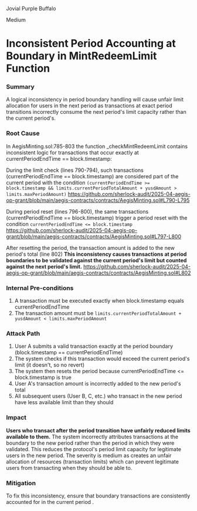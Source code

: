 Jovial Purple Buffalo

Medium

# Inconsistent Period Accounting at Boundary in MintRedeemLimit Function

### Summary

A logical inconsistency in period boundary handling will cause unfair limit allocation for users in the next period as transactions at exact period transitions incorrectly consume the next period's limit capacity rather than the current period's.

### Root Cause

In AegisMinting.sol:785-803 the function _checkMintRedeemLimit contains inconsistent logic for transactions that occur exactly at currentPeriodEndTime == block.timestamp:

During the limit check (lines 790-794), such transactions (currentPeriodEndTime == block.timestamp) are considered part of the current period with the condition `(currentPeriodEndTime >= block.timestamp && limits.currentPeriodTotalAmount + yusdAmount > limits.maxPeriodAmount)`
https://github.com/sherlock-audit/2025-04-aegis-op-grant/blob/main/aegis-contracts/contracts/AegisMinting.sol#L790-L795

During period reset (lines 796-800), the same transactions (currentPeriodEndTime == block.timestamp) trigger a period reset with the condition `currentPeriodEndTime <= block.timestamp`
https://github.com/sherlock-audit/2025-04-aegis-op-grant/blob/main/aegis-contracts/contracts/AegisMinting.sol#L797-L800

After resetting the period, the transaction amount is added to the new period's total (line 802)
**This inconsistency causes transactions at period boundaries to be validated against the current period's limit but counted against the next period's limit.**
https://github.com/sherlock-audit/2025-04-aegis-op-grant/blob/main/aegis-contracts/contracts/AegisMinting.sol#L802

### Internal Pre-conditions

1. A transaction must be executed exactly when block.timestamp equals currentPeriodEndTime
2. The transaction amount must be  `limits.currentPeriodTotalAmount + yusdAmount < limits.maxPeriodAmount`

### Attack Path


1. User A submits a valid transaction exactly at the period boundary (block.timestamp == currentPeriodEndTime)
2. The system checks if this transaction would exceed the current period's limit (it doesn't, so no revert)
3. The system then resets the period because currentPeriodEndTime <= block.timestamp is true
4. User A's transaction amount is incorrectly added to the new period's total
5. All subsequent users (User B, C, etc.) who transact in the new period have less available limit than they should


### Impact

**Users who transact after the period transition have unfairly reduced limits available to them.** The system incorrectly attributes transactions at the boundary to the new period rather than the period in which they were validated. This reduces the protocol's period limit capacity for legitimate users in the new period.
The severity is medium as creates an unfair allocation of resources (transaction limits) which can prevent legitimate users from transacting when they should be able to.


### Mitigation

To fix this inconsistency, ensure that boundary transactions are consistently accounted for in the current period .